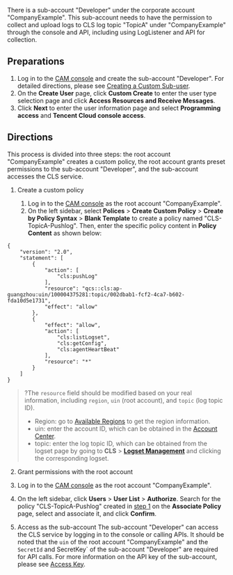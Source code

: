 

There is a sub-account "Developer" under the corporate account "CompanyExample". This sub-account needs to have the permission to collect and upload logs to CLS log topic "TopicA" under "CompanyExample" through the console and API, including using LogListener and API for collection.

## Preparations

1. Log in to the [CAM console](https://console.cloud.tencent.com/cam) and create the sub-account "Developer". For detailed directions, please see [Creating a Custom Sub-user](https://intl.cloud.tencent.com/document/product/598/13674).
2. On the **Create User** page, click **Custom Create** to enter the user type selection page and click **Access Resources and Receive Messages**.
3. Click **Next** to enter the user information page and select **Programming access** and **Tencent Cloud console access**.






## Directions

This process is divided into three steps: the root account "CompanyExample" creates a custom policy, the root account grants preset permissions to the sub-account "Developer", and the sub-account accesses the CLS service.
1. <span id="step1"></span>Create a custom policy

   1. Log in to the [CAM console](https://console.cloud.tencent.com/cam) as the root account "CompanyExample".
   1. On the left sidebar, select **Polices** > **Create Custom Policy** > **Create by Policy Syntax** > **Blank Template** to create a policy named "CLS-TopicA-Pushlog". Then, enter the specific policy content in **Policy Content** as shown below:
```plaintext
{
    "version": "2.0",
    "statement": [
        {
            "action": [
                "cls:pushLog"
            ],
            "resource": "qcs::cls:ap-guangzhou:uin/100004375281:topic/002dbab1-fcf2-4ca7-b602-fda10d5e1731",
            "effect": "allow"
        },
        {
            "effect": "allow",
            "action": [
                "cls:listLogset",
                "cls:getConfig",
                "cls:agentHeartBeat"
            ],
            "resource": "*"
        }
    ]
}
```
>?The `resource` field should be modified based on your real information, including `region`, `uin` (root account), and `topic` (log topic ID).
>- Region: go to [Available Regions](https://intl.cloud.tencent.com/document/product/614/18940) to get the region information.
>- uin: enter the account ID, which can be obtained in the [Account Center](https://console.cloud.tencent.com/developer).
>- topic: enter the log topic ID, which can be obtained from the logset page by going to **CLS** > **[Logset Management](https://console.cloud.tencent.com/cls/logset)** and clicking the corresponding logset.

2. Grant permissions with the root account

 1. Log in to the [CAM console](https://console.cloud.tencent.com/cam) as the root account "CompanyExample".
 1. On the left sidebar, click **Users** > **User List** > **Authorize**. Search for the policy "CLS-TopicA-Pushlog" created in [step 1](#step1) on the **Associate Policy** page, select and associate it, and click **Confirm**.
    
3. Access as the sub-account
The sub-account "Developer" can access the CLS service by logging in to the console or calling APIs. It should be noted that the `uin` of the root account "CompanyExample" and the `SecretId` and SecretKey` of the sub-account "Developer" are required for API calls. For more information on the API key of the sub-account, please see [Access Key](https://intl.cloud.tencent.com/document/product/598/32675).
